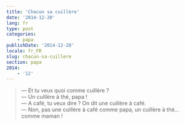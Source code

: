 ```yaml
---
title: 'Chacun sa cuillère'
date: '2014-12-20'
lang: fr
type: post
categories:
    - papa
publishDate: '2014-12-20'
locale: fr_FR
slug: chacun-sa-cuillere
section: papa
2014:
    - '12'
---
```


> — Et tu veux quoi comme cuillère ?  
> — Un cuillère à thé, papa !  
> — A café, tu veux dire ? On dit une cuillère à café.  
> — Non, pas une cuillère à café comme papa, un cuillère à thé... comme maman !

